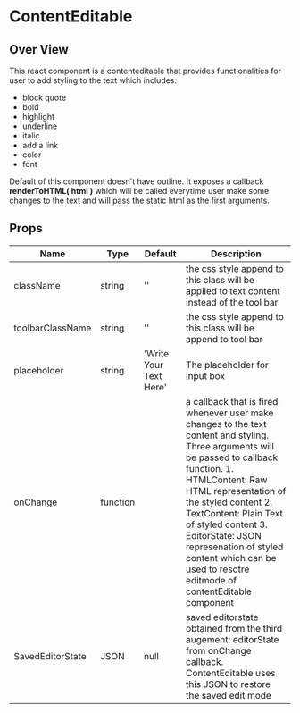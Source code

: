 # ContentEditable
## **Over View**
This react component is a contenteditable that provides functionalities for user to add styling to the text which includes: 
* block quote
* bold
* highlight
* underline
* italic 
* add a link 
* color
* font

Default of this component doesn't have outline. It exposes a callback **renderToHTML( html )** which will be called everytime
user make some changes to the text and will pass the static html as the first arguments.

## **Props**
| Name | Type | Default | Description |
| ---    | ---  | ------- | --------- |
|className | string  | '' |  the css style append to this class will be applied to text content instead of the tool bar  |
|toolbarClassName  |string  |''  |the css style append to this class will be append to tool bar  |
|placeholder  | string  | 'Write Your Text Here' | The placeholder for input box |
|onChange | function |  | a callback that is fired whenever user make changes to the text content and styling. Three arguments will be passed to callback function. 1. HTMLContent: Raw HTML representation of the styled content 2. TextContent: Plain Text of styled content 3. EditorState: JSON represenation of styled content which can be used to resotre editmode of contentEditable component |
|SavedEditorState|JSON|null|saved editorstate obtained from the third augement: editorState from onChange callback. ContentEditable uses this JSON to restore the saved edit mode|
